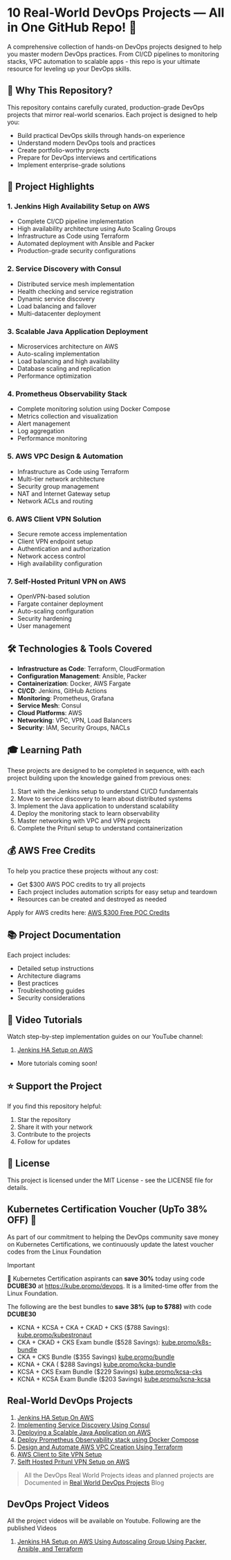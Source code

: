 # 10 Real-World DevOps Projects — All in One GitHub Repo! 🚀

A comprehensive collection of hands-on DevOps projects designed to help you master modern DevOps practices. From CI/CD pipelines to monitoring stacks, VPC automation to scalable apps - this repo is your ultimate resource for leveling up your DevOps skills.

## 🌟 Why This Repository?

This repository contains carefully curated, production-grade DevOps projects that mirror real-world scenarios. Each project is designed to help you:

- Build practical DevOps skills through hands-on experience
- Understand modern DevOps tools and practices
- Create portfolio-worthy projects
- Prepare for DevOps interviews and certifications
- Implement enterprise-grade solutions

## 🎯 Project Highlights

### 1. Jenkins High Availability Setup on AWS

- Complete CI/CD pipeline implementation
- High availability architecture using Auto Scaling Groups
- Infrastructure as Code using Terraform
- Automated deployment with Ansible and Packer
- Production-grade security configurations

### 2. Service Discovery with Consul

- Distributed service mesh implementation
- Health checking and service registration
- Dynamic service discovery
- Load balancing and failover
- Multi-datacenter deployment

### 3. Scalable Java Application Deployment

- Microservices architecture on AWS
- Auto-scaling implementation
- Load balancing and high availability
- Database scaling and replication
- Performance optimization

### 4. Prometheus Observability Stack

- Complete monitoring solution using Docker Compose
- Metrics collection and visualization
- Alert management
- Log aggregation
- Performance monitoring

### 5. AWS VPC Design & Automation

- Infrastructure as Code using Terraform
- Multi-tier network architecture
- Security group management
- NAT and Internet Gateway setup
- Network ACLs and routing

### 6. AWS Client VPN Solution

- Secure remote access implementation
- Client VPN endpoint setup
- Authentication and authorization
- Network access control
- High availability configuration

### 7. Self-Hosted Pritunl VPN on AWS

- OpenVPN-based solution
- Fargate container deployment
- Auto-scaling configuration
- Security hardening
- User management

## 🛠️ Technologies & Tools Covered

- **Infrastructure as Code**: Terraform, CloudFormation
- **Configuration Management**: Ansible, Packer
- **Containerization**: Docker, AWS Fargate
- **CI/CD**: Jenkins, GitHub Actions
- **Monitoring**: Prometheus, Grafana
- **Service Mesh**: Consul
- **Cloud Platforms**: AWS
- **Networking**: VPC, VPN, Load Balancers
- **Security**: IAM, Security Groups, NACLs

## 🎓 Learning Path

These projects are designed to be completed in sequence, with each project building upon the knowledge gained from previous ones:

1. Start with the Jenkins setup to understand CI/CD fundamentals
2. Move to service discovery to learn about distributed systems
3. Implement the Java application to understand scalability
4. Deploy the monitoring stack to learn observability
5. Master networking with VPC and VPN projects
6. Complete the Pritunl setup to understand containerization

## 💰 AWS Free Credits

To help you practice these projects without any cost:

- Get $300 AWS POC credits to try all projects
- Each project includes automation scripts for easy setup and teardown
- Resources can be created and destroyed as needed

Apply for AWS credits here: [AWS $300 Free POC Credits](https://pages.awscloud.com/GLOBAL_NCA_LN_ARRC-program-A300-2023.html)

## 📚 Project Documentation

Each project includes:

- Detailed setup instructions
- Architecture diagrams
- Best practices
- Troubleshooting guides
- Security considerations

## 🎥 Video Tutorials

Watch step-by-step implementation guides on our YouTube channel:

1. [Jenkins HA Setup on AWS](https://www.youtube.com/watch?v=GLMJhF_cZ5M)

- More tutorials coming soon!

## ⭐ Support the Project

If you find this repository helpful:

1. Star the repository
2. Share it with your network
3. Contribute to the projects
4. Follow for updates

## 📝 License

This project is licensed under the MIT License - see the LICENSE file for details.

## Kubernetes Certification Voucher (UpTo 38% OFF) 🎉

As part of our commitment to helping the DevOps community save money on Kubernetes Certifications, we continuously update the latest voucher codes from the Linux Foundation

> [!IMPORTANT]
> 🚀 Kubernetes Certification aspirants can **save 30%** today using code **DCUBE30** at https://kube.promo/devops. It is a limited-time offer from the Linux Foundation.

The following are the best bundles to **save 38% (up to $788)** with code **DCUBE30**

- KCNA + KCSA + CKA + CKAD + CKS ($788 Savings): [kube.promo/kubestronaut](https://kube.promo/kubestronaut)
- CKA + CKAD + CKS Exam bundle ($528 Savings): [kube.promo/k8s-bundle](https://kube.promo/k8s-bundle)
- CKA + CKS Bundle ($355 Savings) [kube.promo/bundle](https://kube.promo/bundle)
- KCNA + CKA ( $288 Savings) [kube.promo/kcka-bundle](https://kube.promo/kcna-cka)
- KCSA + CKS Exam Bundle ($229 Savings) [kube.promo/kcsa-cks](https://kube.promo/kcsa-cks)
- KCNA + KCSA Exam Bundle ($203 Savings) [kube.promo/kcna-kcsa](https://kube.promo/kcna-kcsa)

## Real-World DevOps Projects

1. [Jenkins HA Setup On AWS](https://github.com/techiescamp/devops-projects/tree/main/01-jenkins-setup)
2. [Implementing Service Discovery Using Consul](https://github.com/techiescamp/devops-projects/tree/main/02-consul-sevice-discovery)
3. [Deploying a Scalable Java Application on AWS](https://github.com/techiescamp/devops-projects/tree/main/03-scalable-java-app)
4. [Deploy Prometheus Observability stack using Docker Compose](https://github.com/techiescamp/devops-projects/tree/main/04-prometheus-observability-stack)
5. [Design and Automate AWS VPC Creation Using Terraform](https://github.com/techiescamp/devops-projects/tree/main/05-aws-vpc-design-and-automation)
6. [AWS Client to Site VPN Setup](https://github.com/techiescamp/devops-projects/tree/main/06-aws-client-vpn-setup)
7. [Selft Hosted Pritunl VPN Setup on AWS](https://github.com/techiescamp/devops-projects/tree/main/07-pritunl-vpn-setup)

> All the DevOps Real World Projects ideas and planned projects are Documented in [Real World DevOps Projects](https://devopscube.com/devops-projects/) Blog

## DevOps Project Videos

All the project videos will be available on Youtube. Following are the published Videos

1. [Jenkins HA Setup on AWS Using Autoscaling Group Using Packer, Ansible, and Terraform](https://www.youtube.com/watch?v=GLMJhF_cZ5M)
